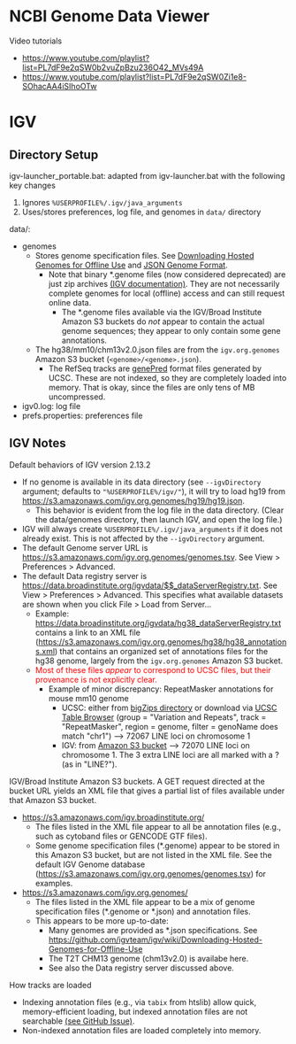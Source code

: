 # NCBI Genome Data Viewer

Video tutorials
- https://www.youtube.com/playlist?list=PL7dF9e2qSW0b2vuZpBzu236O42_MVs49A
- https://www.youtube.com/playlist?list=PL7dF9e2qSW0Zi1e8-SOhacAA4iSIhoOTw


# IGV

## Directory Setup

igv-launcher_portable.bat: adapted from igv-launcher.bat with the following key changes
  1. Ignores `%USERPROFILE%/.igv/java_arguments`
  2. Uses/stores preferences, log file, and genomes in `data/` directory

data/:
- genomes
  - Stores genome specification files. See [Downloading Hosted Genomes for Offline Use](https://github.com/igvteam/igv/wiki/Downloading-Hosted-Genomes-for-Offline-Use) and [JSON Genome Format](https://github.com/igvteam/igv/wiki/JSON-Genome-Format).
    - Note that binary \*.genome files (now considered deprecated) are just zip archives [(IGV documentation)](https://software.broadinstitute.org/software/igv/configuring_genome_server). They are not necessarily complete genomes for local (offline) access and can still request online data.
      - The \*.genome files available via the IGV/Broad Institute Amazon S3 buckets do *not* appear to contain the actual genome sequences; they appear to only contain some gene annotations.
  - The hg38/mm10/chm13v2.0.json files are from the `igv.org.genomes` Amazon S3 bucket (`<genome>/<genome>.json`).
    - The RefSeq tracks are [genePred](https://genome.ucsc.edu/FAQ/FAQformat.html#format9) format files generated by UCSC. These are not indexed, so they are completely loaded into memory. That is okay, since the files are only tens of MB uncompressed.
- igv0.log: log file
- prefs.properties: preferences file

## IGV Notes

Default behaviors of IGV version 2.13.2
- If no genome is available in its data directory (see `--igvDirectory` argument; defaults to `"%USERPROFILE%/igv/"`), it will try to load hg19 from https://s3.amazonaws.com/igv.org.genomes/hg19/hg19.json.
  - This behavior is evident from the log file in the data directory. (Clear the data/genomes directory, then launch IGV, and open the log file.)
- IGV will always create `%USERPROFILE%/.igv/java_arguments` if it does not already exist. This is not affected by the `--igvDirectory` argument.
- The default Genome server URL is https://s3.amazonaws.com/igv.org.genomes/genomes.tsv. See View > Preferences > Advanced.
- The default Data registry server is https://data.broadinstitute.org/igvdata/$$_dataServerRegistry.txt. See View > Preferences > Advanced. This specifies what available datasets are shown when you click File > Load from Server...
  - Example: https://data.broadinstitute.org/igvdata/hg38_dataServerRegistry.txt contains a link to an XML file (https://s3.amazonaws.com/igv.org.genomes/hg38/hg38_annotations.xml) that contains an organized set of annotations files for the hg38 genome, largely from the `igv.org.genomes` Amazon S3 bucket.
  - <span style="color: red">Most of these files *appear* to correspond to UCSC files, but their provenance is not explicitly clear.</span>
    - Example of minor discrepancy: RepeatMasker annotations for mouse mm10 genome
      - UCSC: either from [bigZips directory](https://hgdownload.soe.ucsc.edu/goldenPath/mm10/bigZips/latest/mm10.chromOut.tar.gz) or download via [UCSC Table Browser](http://genome.ucsc.edu/cgi-bin/hgTables) (group = "Variation and Repeats", track = "RepeatMasker", region = genome, filter = genoName does match "chr1") --> 72067 LINE loci on chromosome 1
      - IGV: from [Amazon S3 bucket](https://s3.amazonaws.com/igv.org.genomes/mm10/rmsk/mm10_rmsk_LINE.bed.gz) --> 72070 LINE loci on chromosome 1. The 3 extra LINE loci are all marked with a ? (as in "LINE?").

IGV/Broad Institute Amazon S3 buckets. A GET request directed at the bucket URL yields an XML file that gives a partial list of files available under that Amazon S3 bucket.
- https://s3.amazonaws.com/igv.broadinstitute.org/
  - The files listed in the XML file appear to all be annotation files
    (e.g., such as cytoband files or GENCODE GTF files).
  - Some genome specification files (\*.genome) appear to be stored in this Amazon S3 bucket, but are not listed in the XML file. See the default IGV Genome database (https://s3.amazonaws.com/igv.org.genomes/genomes.tsv) for examples.
- https://s3.amazonaws.com/igv.org.genomes/
  - The files listed in the XML file appear to be a mix of genome specification files (\*.genome or \*.json) and annotation files.
  - This appears to be more up-to-date:
    - Many genomes are provided as \*.json specifications. See https://github.com/igvteam/igv/wiki/Downloading-Hosted-Genomes-for-Offline-Use
    - The T2T CHM13 genome (chm13v2.0) is availabe here.
    - See also the Data registry server discussed above.

How tracks are loaded
- Indexing annotation files (e.g., via `tabix` from htslib) allow quick, memory-efficient loading, but indexed annotation files are not searchable [(see GitHub Issue)](https://github.com/igvteam/igv/issues/244).
- Non-indexed annotation files are loaded completely into memory.

